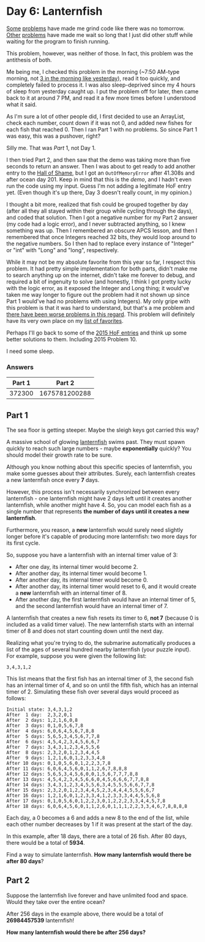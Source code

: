 # Day 6: Lanternfish
[Some](https://github.com/Daphne-Qin/AdventOfCode2015/blob/main/Problem15/Problem15.java) [problems](https://github.com/Daphne-Qin/AdventOfCode2021/tree/main/Problem04) have made me grind code like there was no tomorrow. [Other](https://github.com/Daphne-Qin/AdventOfCode2015#longest-runtimes-hall-of-shame-fame) [problems](https://github.com/Daphne-Qin/AdventOfCode2021#longest-runtimes-hall-of-shame-fame) have made me wait so long that I just did other stuff while waiting for the program to finish running.

This problem, however, was neither of those. In fact, this problem was the antithesis of both.

Me being me, I checked this problem in the morning (~7:50 AM-type morning, not [3 in the morning like yesterday](https://github.com/Daphne-Qin/AdventOfCode2021/tree/main/Problem05)), read it too quickly, and completely failed to process it. I was also sleep-deprived since my 4 hours of sleep from yesterday caught up. I put the problem off for later, then came back to it at around 7 PM, and read it a few more times before I understood what it said.

As I'm sure a lot of other people did, I first decided to use an ArrayList, check each number, count down if it was not 0, and added new fishes for each fish that reached 0. Then I ran Part 1 with no problems. So since Part 1 was easy, this was a pushover, right?

Silly me. That was *Part* 1, not Day 1.

I then tried Part 2, and then saw that the demo was taking more than five seconds to return an answer. Then I was about to get ready to add another entry to the [Hall of Shame](https://github.com/Daphne-Qin/AdventOfCode2021#longest-runtimes-hall-of-shame-fame), but I got an `OutOfMemoryError` after 41.308s and after ocean day 201. Keep in mind that this is the *demo*, and I hadn't even run the code using my input. Guess I'm not adding a legitimate HoF entry yet. (Even though it's up there, Day 3 doesn't really count, in my opinion.)

I thought a bit more, realized that fish could be grouped together by day (after all they all stayed within their group while cycling through the days), and coded that solution. Then I got a negative number for my Part 2 answer (my code had a logic error), and I never subtracted anything, so I knew something was up. Then I remembered an obscure APCS lesson, and then I remembered that once Integers reached 32 bits, they would loop around to the negative numbers. So I then had to replace every instance of "Integer" or "int" with "Long" and "long", respectively.

While it may not be my absolute favorite from this year so far, I respect this problem. It had pretty simple implementation for both parts, didn't make me to search anything up on the internet, didn't take me forever to debug, and required a bit of ingenuity to solve (and honestly, I think I got pretty lucky with the logic error, as it exposed the Integer and Long thing; it would've taken me way longer to figure out the problem had it not shown up since Part 1 would've had no problems with using Integers). My only gripe with this problem is that it was hard to understand, but that's a me problem and [there have been worse problems in this regard](https://adventofcode.com/2015/day/25). This problem will definitely have its very own place on my [list of favorites](https://github.com/Daphne-Qin/AdventOfCode2021#favorite-problems).

Perhaps I'll go back to some of the [2015 HoF entries](https://github.com/Daphne-Qin/AdventOfCode2015#longest-runtimes-hall-of-shame-fame) and think up some better solutions to them. Including 2015 Problem 10.

I need some sleep.

### Answers
| Part 1 | Part 2 |
| :---: | :---: |
| 372300 | 1675781200288 |

## Part 1
The sea floor is getting steeper. Maybe the sleigh keys got carried this way?

A massive school of glowing [lanternfish](https://en.wikipedia.org/wiki/Lanternfish) swims past. They must spawn quickly to reach such large numbers - maybe **exponentially** quickly? You should model their growth rate to be sure.

Although you know nothing about this specific species of lanternfish, you make some guesses about their attributes. Surely, each lanternfish creates a new lanternfish once every **7** days.

However, this process isn't necessarily synchronized between every lanternfish - one lanternfish might have 2 days left until it creates another lanternfish, while another might have 4. So, you can model each fish as a single number that represents **the number of days until it creates a new lanternfish**.

Furthermore, you reason, a **new** lanternfish would surely need slightly longer before it's capable of producing more lanternfish: two more days for its first cycle.

So, suppose you have a lanternfish with an internal timer value of 3:

- After one day, its internal timer would become 2.
- After another day, its internal timer would become 1.
- After another day, its internal timer would become 0.
- After another day, its internal timer would reset to 6, and it would create a **new** lanternfish with an internal timer of 8.
- After another day, the first lanternfish would have an internal timer of 5, and the second lanternfish would have an internal timer of 7.

A lanternfish that creates a new fish resets its timer to 6, **not 7** (because 0 is included as a valid timer value). The new lanternfish starts with an internal timer of 8 and does not start counting down until the next day.

Realizing what you're trying to do, the submarine automatically produces a list of the ages of several hundred nearby lanternfish (your puzzle input). For example, suppose you were given the following list:

`3,4,3,1,2`

This list means that the first fish has an internal timer of 3, the second fish has an internal timer of 4, and so on until the fifth fish, which has an internal timer of 2. Simulating these fish over several days would proceed as follows:

```
Initial state: 3,4,3,1,2
After  1 day:  2,3,2,0,1
After  2 days: 1,2,1,6,0,8
After  3 days: 0,1,0,5,6,7,8
After  4 days: 6,0,6,4,5,6,7,8,8
After  5 days: 5,6,5,3,4,5,6,7,7,8
After  6 days: 4,5,4,2,3,4,5,6,6,7
After  7 days: 3,4,3,1,2,3,4,5,5,6
After  8 days: 2,3,2,0,1,2,3,4,4,5
After  9 days: 1,2,1,6,0,1,2,3,3,4,8
After 10 days: 0,1,0,5,6,0,1,2,2,3,7,8
After 11 days: 6,0,6,4,5,6,0,1,1,2,6,7,8,8,8
After 12 days: 5,6,5,3,4,5,6,0,0,1,5,6,7,7,7,8,8
After 13 days: 4,5,4,2,3,4,5,6,6,0,4,5,6,6,6,7,7,8,8
After 14 days: 3,4,3,1,2,3,4,5,5,6,3,4,5,5,5,6,6,7,7,8
After 15 days: 2,3,2,0,1,2,3,4,4,5,2,3,4,4,4,5,5,6,6,7
After 16 days: 1,2,1,6,0,1,2,3,3,4,1,2,3,3,3,4,4,5,5,6,8
After 17 days: 0,1,0,5,6,0,1,2,2,3,0,1,2,2,2,3,3,4,4,5,7,8
After 18 days: 6,0,6,4,5,6,0,1,1,2,6,0,1,1,1,2,2,3,3,4,6,7,8,8,8,8
```

Each day, a 0 becomes a 6 and adds a new 8 to the end of the list, while each other number decreases by 1 if it was present at the start of the day.

In this example, after 18 days, there are a total of 26 fish. After 80 days, there would be a total of **5934**.

Find a way to simulate lanternfish. **How many lanternfish would there be after 80 days**?

## Part 2
Suppose the lanternfish live forever and have unlimited food and space. Would they take over the entire ocean?

After 256 days in the example above, there would be a total of **26984457539** lanternfish!

**How many lanternfish would there be after 256 days?**
